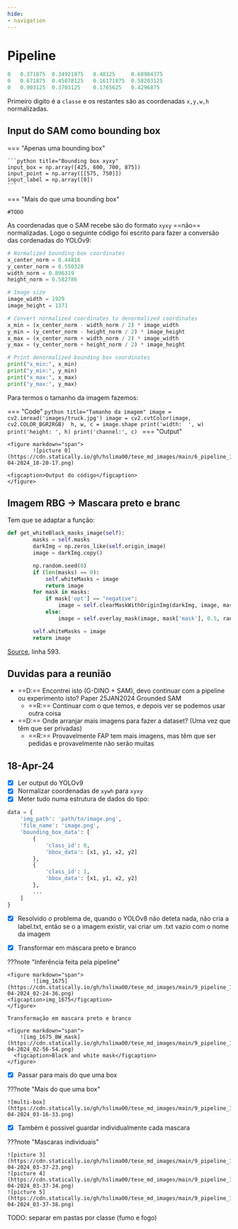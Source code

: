 ```yaml
---
hide:
- navigation
---
```


# Pipeline


```py title="Output normalizado xywh"
0   0.371875  0.34921875   0.48125     0.68984375 
0   0.671875  0.45078125   0.16171875  0.58203125 
0   0.903125  0.3703125    0.1765625   0.4296875
```

Primeiro digito é a `classe` e os restantes são as coordenadas `x,y,w,h` normalizadas.

## Input do SAM como bounding box

=== "Apenas uma bounding box"

    ```python title="Bounding box xyxy"
    input_box = np.array([425, 600, 700, 875])
    input_point = np.array([[575, 750]])
    input_label = np.array([0])
    ```
=== "Mais do que uma bounding box"

    #TODO

    
As coordenadas que o SAM recebe são do formato `xyxy` ==não== normalizadas. Logo o seguinte código foi escrito para fazer a conversão das cordenadas do YOLOv9:

```python title="Conversão de coordenadas"
# Normalized bounding box coordinates
x_center_norm = 0.44816
y_center_norm = 0.550328
width_norm = 0.896319
height_norm = 0.582786

# Image size
image_width = 1929
image_height = 1371

# Convert normalized coordinates to denormalized coordinates
x_min = (x_center_norm - width_norm / 2) * image_width
y_min = (y_center_norm - height_norm / 2) * image_height
x_max = (x_center_norm + width_norm / 2) * image_width
y_max = (y_center_norm + height_norm / 2) * image_height

# Print denormalized bounding box coordinates
print("x_min:", x_min)
print("y_min:", y_min)
print("x_max:", x_max)
print("y_max:", y_max)
```

Para termos o tamanho da imagem fazemos:

=== "Code"
    ```python title="Tamanho da imagem"
    image = cv2.imread('images/truck.jpg')
    image = cv2.cvtColor(image, cv2.COLOR_BGR2RGB) 
    h, w, c = image.shape
    print('width:  ', w)
    print('height: ', h)
    print('channel:', c)
    ```
=== "Output"

    <figure markdown="span">
            ![picture 0](https://cdn.statically.io/gh/hslima00/tese_md_images/main/6_pipeline_17-04-2024_18-20-17.png)  
        
    <figcaption>Output do código</figcaption>
    </figure>


## Imagem RBG -> Mascara preto e branc

Tem que se adaptar a função:

```python title="Conversão para mascara preto e branco"
def get_whiteBlack_masks_image(self):
        masks = self.masks
        darkImg = np.zeros_like(self.origin_image)
        image = darkImg.copy()

        np.random.seed(0)
        if (len(masks) == 0):
            self.whiteMasks = image
            return image
        for mask in masks:
            if mask['opt'] == "negative":
                image = self.clearMaskWithOriginImg(darkImg, image, mask['mask'])
            else:
                image = self.overlay_mask(image, mask['mask'], 0.5, random_color=False)

        self.whiteMasks = image
        return image
```

[Source](https://github.com/Nomination-NRB/SAM-webui/blob/main/app.py), linha 593.

## Duvidas para a reunião

- ==D:== Encontrei isto (G-DINO + SAM), devo continuar com a pipeline ou experimento isto? Paper 25JAN2024 Grounded SAM
    - ==R:== Continuar com o que temos, e depois ver se podemos usar outra coisa
- ==D:== Onde arranjar mais imagens para fazer a dataset? (Uma vez que têm que ser privadas)
    - ==R:== Provavelmente FAP tem mais imagens, mas têm que ser pedidas e provavelmente não serão muitas

## 18-Apr-24 

- [x] Ler output do YOLOv9
- [x] Normalizar coordenadas de `xywh` para `xyxy`
- [x] Meter tudo numa estrutura de dados do tipo:

```python title="Estrutura de dados"
data = {
    'img_path': 'path/to/image.png',
    'file_name': 'image.png',
    'bounding_box_data': [
        {
            'class_id': 0,
            'bbox_data': [x1, y1, x2, y2]
        },
        {
            'class_id': 1,
            'bbox_data': [x1, y1, x2, y2]
        },
        ...
    ]
}
```

- [x] Resolvido o problema de, quando o YOLOv8 não deteta nada, não cria a label.txt, então se o a imagem existir, vai criar um .txt vazio com o nome da imagem 
- [x] Transformar em máscara preto e branco 


???note "Inferência feita pela pipeline"

    <figure markdown="span">
            ![img_1675](https://cdn.statically.io/gh/hslima00/tese_md_images/main/9_pipeline_18-04-2024_02-24-36.png) 
    <figcaption>img_1675</figcaption>
    </figure> 

    Transformação em mascara preto e branco

    <figure markdown="span">
        ![img_1675_BW_mask](https://cdn.statically.io/gh/hslima00/tese_md_images/main/9_pipeline_18-04-2024_02-56-54.png) 
      <figcaption>Black and white mask</figcaption>
    </figure> 

- [x] Passar para mais do que uma box

???note "Mais do que uma box"

    ![multi-box](https://cdn.statically.io/gh/hslima00/tese_md_images/main/9_pipeline_18-04-2024_03-16-33.png)  

- [x] Também é possivel guardar individualmente cada mascara

???note "Mascaras individuais"

    ![picture 3](https://cdn.statically.io/gh/hslima00/tese_md_images/main/9_pipeline_18-04-2024_03-37-23.png)
    ![picture 4](https://cdn.statically.io/gh/hslima00/tese_md_images/main/9_pipeline_18-04-2024_03-37-34.png)  
    ![picture 5](https://cdn.statically.io/gh/hslima00/tese_md_images/main/9_pipeline_18-04-2024_03-37-38.png)  


TODO: separar em pastas por classe (fumo e fogo)